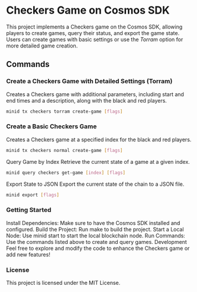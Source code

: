 # Checkers Game on Cosmos SDK

This project implements a Checkers game on the Cosmos SDK, allowing players to create games, query their status, and export the game state. Users can create games with basic settings or use the *Torram* option for more detailed game creation.

## Commands

### Create a Checkers Game with Detailed Settings (Torram)
Creates a Checkers game with additional parameters, including start and end times and a description, along with the black and red players.

```bash
minid tx checkers torram create-game [flags]
```

### Create a Basic Checkers Game
Creates a Checkers game at a specified index for the black and red players.

```bash
minid tx checkers normal create-game [flags]
```
Query Game by Index
Retrieve the current state of a game at a given index.

```bash
minid query checkers get-game [index] [flags]
```
Export State to JSON
Export the current state of the chain to a JSON file.

```bash
minid export [flags]
```

### Getting Started
Install Dependencies: Make sure to have the Cosmos SDK installed and configured.
Build the Project: Run make to build the project.
Start a Local Node: Use minid start to start the local blockchain node.
Run Commands: Use the commands listed above to create and query games.
Development
Feel free to explore and modify the code to enhance the Checkers game or add new features!

### License
This project is licensed under the MIT License.
